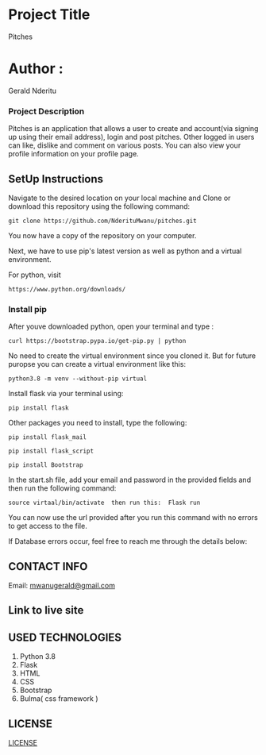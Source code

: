 # Project Title

Pitches

# Author :

Gerald Nderitu 

### Project Description

Pitches is an application that allows a user to create and account(via signing up using their email address), login and post pitches. Other logged in users can like, dislike and comment on various posts. You can also view your profile information on your profile page.

## SetUp Instructions

Navigate to the desired location on your local machine and Clone or download this repository using the following command:

```
git clone https://github.com/NderituMwanu/pitches.git
```

You now have a copy of the repository on your computer.

Next, we have to use pip's latest version as well as python and a virtual environment.

For python, visit 
```
https://www.python.org/downloads/
```

### Install pip 

After youve downloaded python, open your terminal and type :

```
curl https://bootstrap.pypa.io/get-pip.py | python
```
No need to create the virtual environment since you cloned it. But for future puropse you can create a virtual environment like this:

```
python3.8 -m venv --without-pip virtual
```

Install flask via your terminal using: 
```
pip install flask
```

Other packages you need to install, type the following:
```
pip install flask_mail

pip install flask_script

pip install Bootstrap
```

In the start.sh file, add your email and password in the provided fields and then run the following command:

```
source virtaal/bin/activate  then run this:  Flask run
```

You can now use the url provided after you run this command with no errors to get access to the file.

If Database errors occur, feel free to reach me through the details below:

## CONTACT INFO

Email: mwanugerald@gmail.com

## Link to live site


## USED TECHNOLOGIES

1. Python 3.8
2. Flask
3. HTML
4. CSS
5. Bootstrap
6. Bulma( css framework ) 

## LICENSE

 [LICENSE](LICENSE)








